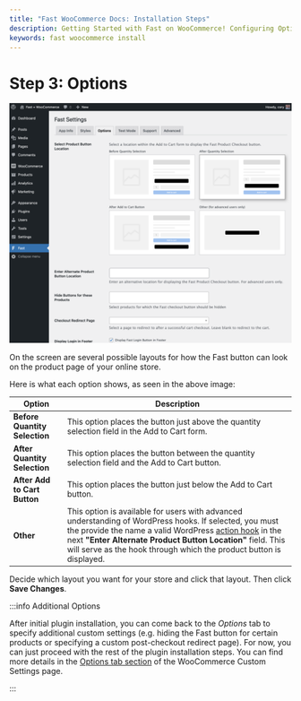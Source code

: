 ```yaml
---
title: "Fast WooCommerce Docs: Installation Steps"
description: Getting Started with Fast on WooCommerce! Configuring Options.
keywords: fast woocommerce install
---
```


# Step 3: Options

![Options Tab in Your WooCommerce Dashboard](../../../images/woocommerce/options-tab.png)

On the screen are several possible layouts for how the Fast button can look on the product page of your online store.

Here is what each option shows, as seen in the above image:

| Option                        | Description                                                                                                                                                                                                                                                                                                                                                        |
| ----------------------------- | ------------------------------------------------------------------------------------------------------------------------------------------------------------------------------------------------------------------------------------------------------------------------------------------------------------------------------------------------------------------ |
| **Before Quantity Selection** | This option places the button just above the quantity selection field in the Add to Cart form.                                                                                                                                                                                                                                                                     |
| **After Quantity Selection**  | This option places the button between the quantity selection field and the Add to Cart button.                                                                                                                                                                                                                                                                     |
| **After Add to Cart Button**  | This option places the button just below the Add to Cart button.                                                                                                                                                                                                                                                                                                   |
| **Other**                     | This option is available for users with advanced understanding of WordPress hooks. If selected, you must the provide the name a valid WordPress [action hook](https://codex.wordpress.org/Plugin_API/Action_Reference) in the next **"Enter Alternate Product Button Location"** field. This will serve as the hook through which the product button is displayed. |

Decide which layout you want for your store and click that layout. Then click **Save Changes**.

:::info Additional Options

After initial plugin installation, you can come back to the _Options_ tab to specify additional custom settings (e.g. hiding the Fast button for certain products or specifying a custom post-checkout redirect page). For now, you can just proceed with the rest of the plugin installation steps. You can find more details in the [Options tab section](/developer-portal/for-developers/woocommerce/customization/custom-settings#options-tab) of the WooCommerce Custom Settings page.

:::
